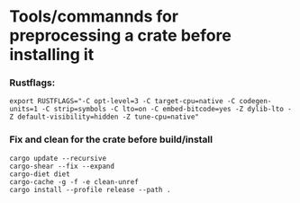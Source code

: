 # Tools/commannds for preprocessing a crate before installing it


### Rustflags:
```
export RUSTFLAGS="-C opt-level=3 -C target-cpu=native -C codegen-units=1 -C strip=symbols -C lto=on -C embed-bitcode=yes -Z dylib-lto -Z default-visibility=hidden -Z tune-cpu=native"
```

### Fix and clean for the crate before build/install
```
cargo update --recursive
cargo-shear --fix --expand
cargo-diet diet
cargo-cache -g -f -e clean-unref
cargo install --profile release --path .
```
